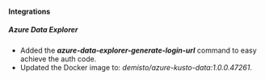 
#### Integrations
##### Azure Data Explorer
- Added the ***azure-data-explorer-generate-login-url*** command to easy achieve the auth code.
- Updated the Docker image to: *demisto/azure-kusto-data:1.0.0.47261*.
